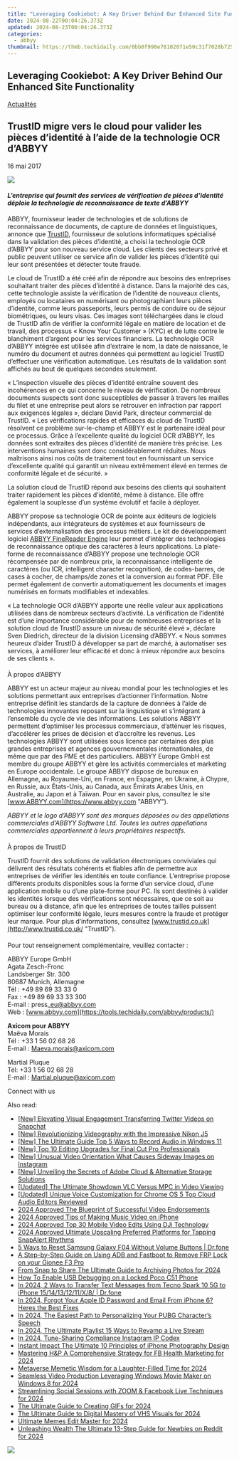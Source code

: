 ```yaml
---
title: "Leveraging Cookiebot: A Key Driver Behind Our Enhanced Site Functionality"
date: 2024-08-22T00:04:26.373Z
updated: 2024-08-23T00:04:26.373Z
categories:
  - abbyy
thumbnail: https://thmb.techidaily.com/0bb0f990e78102071e50c31f7028b725d7f6b1084837b38e9693d564989750d9.jpg
---
```


## Leveraging Cookiebot: A Key Driver Behind Our Enhanced Site Functionality

[Actualités](https://tools.techidaily.com/abbyy/products/)

## TrustID migre vers le cloud pour valider les pièces d’identité à l’aide de la technologie OCR d’ABBYY

16 mai 2017

![](https://content.abbyy.com/-/media/project/abbyy/abbyy/branchtemplates/shutterstock_1272462163_1296-x-729.jpg?h=729&iar=0&w=1296)

#### _L’entreprise qui fournit des services de vérification de pièces d’identité déploie la technologie de reconnaissance de texte d’ABBYY_

[](https://tools.techidaily.com/abbyy/products/)ABBYY, fournisseur leader de technologies et de solutions de reconnaissance de documents, de capture de données et linguistiques, annonce que [TrustID](https://www.trustid.co.uk/ "TrustID"), fournisseur de solutions informatiques spécialisé dans la validation des pièces d’identité, a choisi la technologie OCR d’ABBYY pour son nouveau service cloud. Les clients des secteurs privé et public peuvent utiliser ce service afin de valider les pièces d’identité qui leur sont présentées et détecter toute fraude.

Le cloud de TrustID a été créé afin de répondre aux besoins des entreprises souhaitant traiter des pièces d’identité à distance. Dans la majorité des cas, cette technologie assiste la vérification de l’identité de nouveaux clients, employés ou locataires en numérisant ou photographiant leurs pièces d’identité, comme leurs passeports, leurs permis de conduire ou de séjour biométriques, ou leurs visas. Ces images sont téléchargées dans le cloud de TrustID afin de vérifier la conformité légale en matière de location et de travail, des processus « Know Your Customer » (KYC) et de lutte contre le blanchiment d’argent pour les services financiers. La technologie OCR d’ABBYY intégrée est utilisée afin d’extraire le nom, la date de naissance, le numéro du document et autres données qui permettent au logiciel TrustID d’effectuer une vérification automatique. Les résultats de la validation sont affichés au bout de quelques secondes seulement.

  
« L’inspection visuelle des pièces d’identité entraîne souvent des incohérences en ce qui concerne le niveau de vérification. De nombreux documents suspects sont donc susceptibles de passer à travers les mailles du filet et une entreprise peut alors se retrouver en infraction par rapport aux exigences légales », déclare David Park, directeur commercial de TrustID. « Les vérifications rapides et efficaces du cloud de TrustID résolvent ce problème sur-le-champ et ABBYY est le partenaire idéal pour ce processus. Grâce à l’excellente qualité du logiciel OCR d’ABBYY, les données sont extraites des pièces d’identité de manière très précise. Les interventions humaines sont donc considérablement réduites. Nous maîtrisons ainsi nos coûts de traitement tout en fournissant un service d’excellente qualité qui garantit un niveau extrêmement élevé en termes de conformité légale et de sécurité. »

  
La solution cloud de TrustID répond aux besoins des clients qui souhaitent traiter rapidement les pièces d’identité, même à distance. Elle offre également la souplesse d’un système évolutif et facile à déployer.

ABBYY propose sa technologie OCR de pointe aux éditeurs de logiciels indépendants, aux intégrateurs de systèmes et aux fournisseurs de services d’externalisation des processus métiers. Le kit de développement logiciel [ABBYY FineReader Engine](https://tools.techidaily.com/abbyy/products/) leur permet d’intégrer des technologies de reconnaissance optique des caractères à leurs applications. La plate-forme de reconnaissance d’ABBYY propose une technologie OCR récompensée par de nombreux prix, la reconnaissance intelligente de caractères (ou ICR, intelligent character recognition), de codes-barres, de cases à cocher, de champs/de zones et la conversion au format PDF. Elle permet également de convertir automatiquement les documents et images numérisés en formats modifiables et indexables.

  
« La technologie OCR d’ABBYY apporte une réelle valeur aux applications utilisées dans de nombreux secteurs d’activité. La vérification de l’identité est d’une importance considérable pour de nombreuses entreprises et la solution cloud de TrustID assure un niveau de sécurité élevé », déclare Sven Diedrich, directeur de la division Licensing d’ABBYY. « Nous sommes heureux d’aider TrustID à développer sa part de marché, à automatiser ses services, à améliorer leur efficacité et donc à mieux répondre aux besoins de ses clients ».

####   
À propos d’ABBYY

ABBYY est un acteur majeur au niveau mondial pour les technologies et les solutions permettant aux entreprises d’actionner l’information. Notre entreprise définit les standards de la capture de données à l’aide de technologies innovantes reposant sur la linguistique et s’intégrant à l’ensemble du cycle de vie des informations. Les solutions ABBYY permettent d’optimiser les processus commerciaux, d’atténuer les risques, d’accélérer les prises de décision et d’accroître les revenus. Les technologies ABBYY sont utilisées sous licence par certaines des plus grandes entreprises et agences gouvernementales internationales, de même que par des PME et des particuliers. ABBYY Europe GmbH est membre du groupe ABBYY et gère les activités commerciales et marketing en Europe occidentale. Le groupe ABBYY dispose de bureaux en Allemagne, au Royaume-Uni, en France, en Espagne, en Ukraine, à Chypre, en Russie, aux États-Unis, au Canada, aux Émirats Arabes Unis, en Australie, au Japon et à Taïwan. Pour en savoir plus, consultez le site [www.ABBYY.com](https://www.abbyy.com "ABBYY").

_ABBYY et le logo d’ABBYY sont des marques déposées ou des appellations commerciales d’ABBYY Software Ltd. Toutes les autres appellations commerciales appartiennent à leurs propriétaires respectifs._

####   
À propos de TrustID

TrustID fournit des solutions de validation électroniques conviviales qui délivrent des résultats cohérents et fiables afin de permettre aux entreprises de vérifier les identités en toute confiance. L’entreprise propose différents produits disponibles sous la forme d’un service cloud, d’une application mobile ou d’une plate-forme pour PC. Ils sont destinés à valider les identités lorsque des vérifications sont nécessaires, que ce soit au bureau ou à distance, afin que les entreprises de toutes tailles puissent optimiser leur conformité légale, leurs mesures contre la fraude et protéger leur marque. Pour plus d’informations, consultez [www.trustid.co.uk](http://www.trustid.co.uk/ "TrustID").

####   
Pour tout renseignement complémentaire, veuillez contacter :

ABBYY Europe GmbH  
Agata Zesch-Fronc  
Landsberger Str. 300  
80687 Munich, Allemagne  
Tél : +49 89 69 33 33 0  
Fax : +49 89 69 33 33 300  
E-mail : press\_eu@abbyy.com  
Web : [www.abbyy.com](https://tools.techidaily.com/abbyy/products/)

  
**Axicom pour ABBYY**  
Maëva Morais  
Tél : +33 1 56 02 68 26  
E-mail : [Maeva.morais@axicom.com](https://tools.techidaily.com/abbyy/products/)

Martial Pluque  
Tél: +33 1 56 02 68 28  
E-mail : [Martial.pluque@axicom.com](https://tools.techidaily.com/abbyy/products/)

Connect with us

<ins class="adsbygoogle"
     style="display:block"
     data-ad-format="autorelaxed"
     data-ad-client="ca-pub-7571918770474297"
     data-ad-slot="1223367746"></ins>



<ins class="adsbygoogle"
     style="display:block"
     data-ad-client="ca-pub-7571918770474297"
     data-ad-slot="8358498916"
     data-ad-format="auto"
     data-full-width-responsive="true"></ins>

<span class="atpl-alsoreadstyle">Also read:</span>
<div><ul>
<li><a href="https://twitter-videos.techidaily.com/new-elevating-visual-engagement-transferring-twitter-videos-on-snapchat/"><u>[New] Elevating Visual Engagement  Transferring Twitter Videos on Snapchat</u></a></li>
<li><a href="https://some-approaches.techidaily.com/new-revolutionizing-videography-with-the-impressive-nikon-j5/"><u>[New] Revolutionizing Videography with the Impressive Nikon J5</u></a></li>
<li><a href="https://some-approaches.techidaily.com/new-the-ultimate-guide-top-5-ways-to-record-audio-in-windows-11/"><u>[New] The Ultimate Guide  Top 5 Ways to Record Audio in Windows 11</u></a></li>
<li><a href="https://some-approaches.techidaily.com/new-top-10-editing-upgrades-for-final-cut-pro-professionals/"><u>[New] Top 10 Editing Upgrades for Final Cut Pro Professionals</u></a></li>
<li><a href="https://some-approaches.techidaily.com/new-unusual-video-orientation-what-causes-sideway-images-on-instagram/"><u>[New] Unusual Video Orientation  What Causes Sideway Images on Instagram</u></a></li>
<li><a href="https://some-approaches.techidaily.com/new-unveiling-the-secrets-of-adobe-cloud-and-alternative-storage-solutions/"><u>[New] Unveiling the Secrets of Adobe Cloud & Alternative Storage Solutions</u></a></li>
<li><a href="https://some-approaches.techidaily.com/updated-the-ultimate-showdown-vlc-versus-mpc-in-video-viewing/"><u>[Updated] The Ultimate Showdown  VLC Versus MPC in Video Viewing</u></a></li>
<li><a href="https://some-approaches.techidaily.com/updated-unique-voice-customization-for-chrome-os-5-top-cloud-audio-editors-reviewed/"><u>[Updated] Unique Voice Customization for Chrome OS  5 Top Cloud Audio Editors Reviewed</u></a></li>
<li><a href="https://some-approaches.techidaily.com/2024-approved-the-blueprint-of-successful-video-endorsements/"><u>2024 Approved  The Blueprint of Successful Video Endorsements</u></a></li>
<li><a href="https://some-approaches.techidaily.com/2024-approved-tips-of-making-music-video-on-iphone/"><u>2024 Approved  Tips of Making Music Video on iPhone</u></a></li>
<li><a href="https://some-approaches.techidaily.com/2024-approved-top-30-mobile-video-edits-using-dji-technology/"><u>2024 Approved  Top 30 Mobile Video Edits Using DJi Technology</u></a></li>
<li><a href="https://some-approaches.techidaily.com/2024-approved-ultimate-upscaling-preferred-platforms-for-tapping-snapalert-rhythms/"><u>2024 Approved  Ultimate Upscaling  Preferred Platforms for Tapping SnapAlert Rhythms</u></a></li>
<li><a href="https://phone-solutions.techidaily.com/5-ways-to-reset-samsung-galaxy-f04-without-volume-buttons-drfone-by-drfone-reset-android-reset-android/"><u>5 Ways to Reset Samsung Galaxy F04 Without Volume Buttons | Dr.fone</u></a></li>
<li><a href="https://android-frp.techidaily.com/a-step-by-step-guide-on-using-adb-and-fastboot-to-remove-frp-lock-on-your-gionee-f3-pro-by-drfone-android/"><u>A Step-by-Step Guide on Using ADB and Fastboot to Remove FRP Lock on your Gionee F3 Pro</u></a></li>
<li><a href="https://snapchat-videos.techidaily.com/from-snap-to-share-the-ultimate-guide-to-archiving-photos-for-2024/"><u>From Snap to Share  The Ultimate Guide to Archiving Photos for 2024</u></a></li>
<li><a href="https://easy-unlock-android.techidaily.com/how-to-enable-usb-debugging-on-a-locked-poco-c51-phone-by-drfone-android/"><u>How To Enable USB Debugging on a Locked Poco C51 Phone</u></a></li>
<li><a href="https://android-transfer.techidaily.com/in-2024-2-ways-to-transfer-text-messages-from-tecno-spark-10-5g-to-iphone-1514131211x8-drfone-by-drfone-transfer-from-android-transfer-from-android/"><u>In 2024, 2 Ways to Transfer Text Messages from Tecno Spark 10 5G to iPhone 15/14/13/12/11/X/8/ | Dr.fone</u></a></li>
<li><a href="https://apple-account.techidaily.com/in-2024-forgot-your-apple-id-password-and-email-from-iphone-6-heres-the-best-fixes-by-drfone-ios/"><u>In 2024, Forgot Your Apple ID Password and Email From iPhone 6? Heres the Best Fixes</u></a></li>
<li><a href="https://some-approaches.techidaily.com/in-2024-the-easiest-path-to-personalizing-your-pubg-characters-speech/"><u>In 2024, The Easiest Path to Personalizing Your PUBG Character’s Speech</u></a></li>
<li><a href="https://some-approaches.techidaily.com/in-2024-the-ultimate-playlist-15-ways-to-revamp-a-live-stream/"><u>In 2024, The Ultimate Playlist  15 Ways to Revamp a Live Stream</u></a></li>
<li><a href="https://some-approaches.techidaily.com/in-2024-tune-sharing-compliance-instagram-ip-codex/"><u>In 2024, Tune-Sharing Compliance  Instagram IP Codex</u></a></li>
<li><a href="https://extra-tips.techidaily.com/instant-impact-the-ultimate-10-principles-of-iphone-photography-design/"><u>Instant Impact  The Ultimate 10 Principles of iPhone Photography Design</u></a></li>
<li><a href="https://extra-skills.techidaily.com/mastering-handp-a-comprehensive-strategy-for-fb-health-marketing-for-2024/"><u>Mastering H&P  A Comprehensive Strategy for FB Health Marketing for 2024</u></a></li>
<li><a href="https://some-approaches.techidaily.com/metaverse-memetic-wisdom-for-a-laughter-filled-time-for-2024/"><u>Metaverse Memetic Wisdom for a Laughter-Filled Time for 2024</u></a></li>
<li><a href="https://extra-approaches.techidaily.com/seamless-video-production-leveraging-windows-movie-maker-on-windows-8-for-2024/"><u>Seamless Video Production  Leveraging Windows Movie Maker on Windows 8 for 2024</u></a></li>
<li><a href="https://some-approaches.techidaily.com/streamlining-social-sessions-with-zoom-and-facebook-live-techniques-for-2024/"><u>Streamlining Social Sessions with ZOOM & Facebook Live Techniques for 2024</u></a></li>
<li><a href="https://some-approaches.techidaily.com/the-ultimate-guide-to-creating-gifs-for-2024/"><u>The Ultimate Guide to Creating GIFs for 2024</u></a></li>
<li><a href="https://some-approaches.techidaily.com/the-ultimate-guide-to-digital-mastery-of-vhs-visuals-for-2024/"><u>The Ultimate Guide to Digital Mastery of VHS Visuals for 2024</u></a></li>
<li><a href="https://some-approaches.techidaily.com/ultimate-memes-edit-master-for-2024/"><u>Ultimate Memes Edit Master for 2024</u></a></li>
<li><a href="https://some-approaches.techidaily.com/unleashing-wealth-the-ultimate-13-step-guide-for-newbies-on-reddit-for-2024/"><u>Unleashing Wealth  The Ultimate 13-Step Guide for Newbies on Reddit for 2024</u></a></li>
</ul></div>

<!-- affiliate ads begin -->
<a href="https://secure.2checkout.com/order/checkout.php?PRODS=37100474&QTY=1&AFFILIATE=108875&CART=1"><img src="https://awario.com/images/pages/index/img-leads-1280@1x.avif" border="0"></a>
<!-- affiliate ads end -->